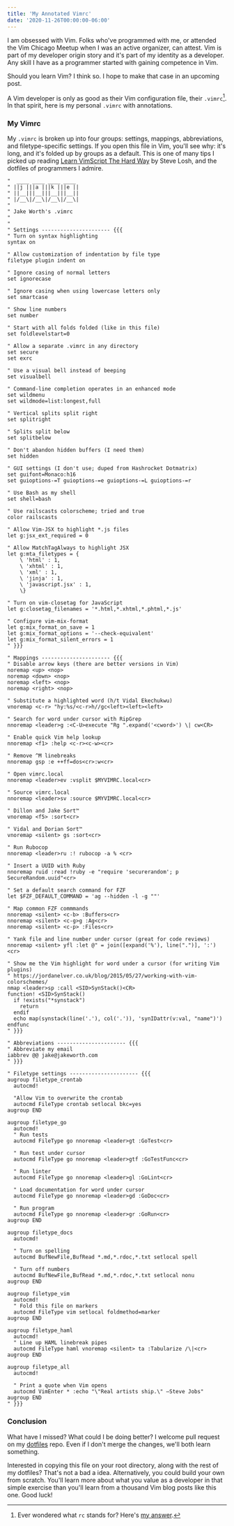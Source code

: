 ```yaml
---
title: 'My Annotated Vimrc'
date: '2020-11-26T00:00:00-06:00'
---
```


I am obsessed with Vim. Folks who've programmed with me, or attended the Vim
Chicago Meetup when I was an active organizer, can attest. Vim is part of my
developer origin story and it's part of my identity as a developer. Any skill I
have as a programmer started with gaining competence in Vim.

Should you learn Vim? I think so. I hope to make that case in an upcoming post.

A Vim developer is only as good as their Vim configuration file,
their `.vimrc`[^1]. In that spirit, here is my personal `.vimrc` with
annotations.

### My Vimrc

My `.vimrc` is broken up into four groups: settings, mappings, abbreviations,
and filetype-specific settings. If you open this file in Vim, you'll see why:
it's long, and it's folded up by groups as a default. This is one of many tips
I picked up reading [Learn VimScript The Hard
Way](https://learnvimscriptthehardway.stevelosh.com/) by Steve Losh, and the
dotfiles of programmers I admire.

```vim
"  ____ ____ ____ ____
" ||j |||a |||k |||e ||
" ||__|||__|||__|||__||
" |/__\|/__\|/__\|/__\|
"
" Jake Worth's .vimrc
"
"
" Settings ---------------------- {{{
" Turn on syntax highlighting
syntax on

" Allow customization of indentation by file type
filetype plugin indent on

" Ignore casing of normal letters
set ignorecase

" Ignore casing when using lowercase letters only
set smartcase

" Show line numbers
set number

" Start with all folds folded (like in this file)
set foldlevelstart=0

" Allow a separate .vimrc in any directory
set secure
set exrc

" Use a visual bell instead of beeping
set visualbell

" Command-line completion operates in an enhanced mode
set wildmenu
set wildmode=list:longest,full

" Vertical splits split right
set splitright

" Splits split below
set splitbelow

" Don't abandon hidden buffers (I need them)
set hidden

" GUI settings (I don't use; duped from Hashrocket Dotmatrix)
set guifont=Monaco:h16
set guioptions-=T guioptions-=e guioptions-=L guioptions-=r

" Use Bash as my shell
set shell=bash

" Use railscasts colorscheme; tried and true
color railscasts

" Allow Vim-JSX to highlight *.js files
let g:jsx_ext_required = 0

" Allow MatchTagAlways to highlight JSX
let g:mta_filetypes = {
    \ 'html' : 1,
    \ 'xhtml' : 1,
    \ 'xml' : 1,
    \ 'jinja' : 1,
    \ 'javascript.jsx' : 1,
    \}

" Turn on vim-closetag for JavaScript
let g:closetag_filenames = '*.html,*.xhtml,*.phtml,*.js'

" Configure vim-mix-format
let g:mix_format_on_save = 1
let g:mix_format_options = '--check-equivalent'
let g:mix_format_silent_errors = 1
" }}}

" Mappings ---------------------- {{{
" Disable arrow keys (there are better versions in Vim)
noremap <up> <nop>
noremap <down> <nop>
noremap <left> <nop>
noremap <right> <nop>

" Substitute a highlighted word (h/t Vidal Ekechukwu)
vnoremap <c-r> "hy:%s/<c-r>h//gc<left><left><left>

" Search for word under cursor with RipGrep
nnoremap <leader>g :<C-U>execute "Rg ".expand('<cword>') \| cw<CR>

" Enable quick Vim help lookup
nnoremap <f1> :help <c-r><c-w><cr>

" Remove ^M linebreaks
nnoremap gsp :e ++ff=dos<cr>:w<cr>

" Open vimrc.local
nnoremap <leader>ev :vsplit $MYVIMRC.local<cr>

" Source vimrc.local
nnoremap <leader>sv :source $MYVIMRC.local<cr>

" Dillon and Jake Sort™
vnoremap <f5> :sort<cr>

" Vidal and Dorian Sort™
vnoremap <silent> gs :sort<cr>

" Run Rubocop
nnoremap <leader>ru :! rubocop -a % <cr>

" Insert a UUID with Ruby
nnoremap ruid :read !ruby -e "require 'securerandom'; p SecureRandom.uuid"<cr>

" Set a default search command for FZF
let $FZF_DEFAULT_COMMAND = 'ag --hidden -l -g ""'

" Map common FZF commmands
nnoremap <silent> <c-b> :Buffers<cr>
nnoremap <silent> <c-g>g :Ag<cr>
nnoremap <silent> <c-p> :Files<cr>

" Yank file and line number under cursor (great for code reviews)
nnoremap <silent> yfl :let @" = join([expand('%'), line(".")], ':')<cr>

" Show me the Vim highlight for word under a cursor (for writing Vim plugins)
" https://jordanelver.co.uk/blog/2015/05/27/working-with-vim-colorschemes/
nmap <leader>sp :call <SID>SynStack()<CR>
function! <SID>SynStack()
  if !exists("*synstack")
    return
  endif
  echo map(synstack(line('.'), col('.')), 'synIDattr(v:val, "name")')
endfunc
" }}}

" Abbreviations ---------------------- {{{
" Abbreviate my email
iabbrev @@ jake@jakeworth.com
" }}}

" Filetype settings ---------------------- {{{
augroup filetype_crontab
  autocmd!

  "Allow Vim to overwrite the crontab
  autocmd FileType crontab setlocal bkc=yes
augroup END

augroup filetype_go
  autocmd!
  " Run tests
  autocmd FileType go nnoremap <leader>gt :GoTest<cr>

  " Run test under cursor
  autocmd FileType go nnoremap <leader>gtf :GoTestFunc<cr>

  " Run linter
  autocmd FileType go nnoremap <leader>gl :GoLint<cr>

  " Load documentation for word under cursor
  autocmd FileType go nnoremap <leader>gd :GoDoc<cr>

  " Run program
  autocmd FileType go nnoremap <leader>gr :GoRun<cr>
augroup END

augroup filetype_docs
  autocmd!

  " Turn on spelling
  autocmd BufNewFile,BufRead *.md,*.rdoc,*.txt setlocal spell

  " Turn off numbers
  autocmd BufNewFile,BufRead *.md,*.rdoc,*.txt setlocal nonu
augroup END

augroup filetype_vim
  autocmd!
  " Fold this file on markers
  autocmd FileType vim setlocal foldmethod=marker
augroup END

augroup filetype_haml
  autocmd!
  " Line up HAML linebreak pipes
  autocmd FileType haml vnoremap <silent> ta :Tabularize /\|<cr>
augroup END

augroup filetype_all
  autocmd!

  " Print a quote when Vim opens
  autocmd VimEnter * :echo "\"Real artists ship.\" –Steve Jobs"
augroup END
" }}}
```

### Conclusion

What have I missed? What could I be doing better? I welcome pull request on my
[dotfiles](https://github.com/jwworth/dotfiles) repo. Even if I don't merge the
changes, we'll both learn something.

Interested in copying this file on your root directory, along with the rest of
my dotfiles? That's not a bad a idea. Alternatively, you could build your own
from scratch. You'll learn more about what you value as a developer in that
simple exercise than you'll learn from a thousand Vim blog posts like this one.
Good luck!

[^1]: Ever wondered what `rc` stands for? Here's [my answer](https://til.hashrocket.com/posts/zf2nzhqnsx-meaning-of-rc-in-a-dotfile).
